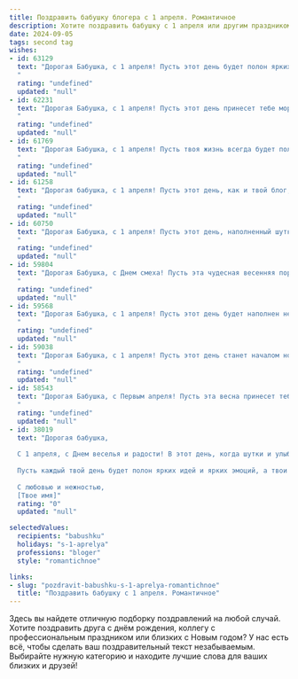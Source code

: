 ```yaml
---
title: Поздравить бабушку блогера с 1 апреля. Романтичное
description: Хотите поздравить бабушку с 1 апреля или другим праздником? Наш ИИ создаст незабываемое поздравление, а вы обязательно выделитесь среди других.  
date: 2024-09-05
tags: second tag
wishes:
- id: 63129
  text: "Дорогая Бабушка, с 1 апреля! Пусть этот день будет полон ярких впечатлений и позитивных эмоций, как твои блоги, которые дарят нам улыбки и вдохновение. Счастья тебе, здоровья и долгих лет, чтобы ты продолжала делиться своей мудростью и любовью с нами!
  "
  rating: "undefined"
  updated: "null"
- id: 62231
  text: "Дорогая Бабушка, с 1 апреля! Пусть этот день принесет тебе море позитива, ярких эмоций и вдохновения, чтобы твой блог всегда радовал твоих подписчиков! Ты – настоящая муза, и твой талант зажигает сердца людей. Пусть всё, о чем ты мечтаешь, воплотится в жизнь. С любовью, твои.
  "
  rating: "undefined"
  updated: "null"
- id: 61769
  text: "Дорогая Бабушка, с 1 апреля! Пусть твоя жизнь всегда будет полна ярких красок, как твое творчество на просторах интернета. Пусть твоя аудитория обожает тебя так же сильно, как мы тебя любим!
  "
  rating: "undefined"
  updated: "null"
- id: 61258
  text: "Дорогая бабушка, с 1 апреля! Пусть этот день, как и твой блог, будет наполнен светом, юмором и добрыми эмоциями. Желаю, чтобы твой талант вдохновлял всех, кто тебя читает, а улыбка никогда не сходила с твоего лица. С любовью, твой (твоя) [Имя].
  "
  rating: "undefined"
  updated: "null"
- id: 60750
  text: "Дорогая Бабушка, с 1 апреля! Пусть этот день, наполненный шутками и улыбками, принесет тебе море позитивных эмоций и новых идей для твоего блога. Ты – настоящий источник вдохновения, и твоя креативность  завораживает. Пусть твой блог процветает, а твои подписчики всегда будут очарованы твоей харизмой и оптимизмом!
  "
  rating: "undefined"
  updated: "null"
- id: 59804
  text: "Дорогая Бабушка, с Днем смеха! Пусть эта чудесная весенняя пора принесет тебе много радости, вдохновения и новых идей для твоего блога. Твой  озорной и добрый юмор всегда заставляет меня улыбаться. Спасибо за твою мудрость, любовь и за то, что ты делишься своим талантом с миром! 😊💐
  "
  rating: "undefined"
  updated: "null"
- id: 59568
  text: "Дорогая Бабушка, с 1 апреля! Пусть этот день будет наполнен не только шутками и смехом, но и теплом, радостью и любовью. Ты - самая талантливая и яркая блогерша, которая вдохновляет своим оптимизмом и мудростью. Пусть твои посты всегда будут наполнены любовью и радостью, и пусть твой блог процветает! С праздником, моя дорогая!
  "
  rating: "undefined"
  updated: "null"
- id: 59038
  text: "Дорогая Бабушка, с 1 апреля! Пусть этот день станет началом новой главы в твоей жизни, полной ярких событий, вдохновляющих встреч и счастливых моментов. Пусть твои блоги продолжают радовать людей, а твоя душа остаётся такой же светлой и юной, как весенний день!
  "
  rating: "undefined"
  updated: "null"
- id: 58543
  text: "Дорогая Бабушка, с Первым апреля! Пусть эта весна принесет тебе столько же радости и вдохновения, сколько ты даришь своим подписчикам. Твой блог - это удивительный мир, полный тепла, мудрости и любви, который делает жизнь ярче для всех, кто тебя знает. Пусть твои слова продолжают вдохновлять, а улыбка не сходит с лица! Счастья тебе, моя дорогая!
  "
  rating: "undefined"
  updated: "null"
- id: 38019
  text: "Дорогая бабушка,
  
  С 1 апреля, с Днем веселья и радости! В этот день, когда шутки и улыбки становятся частью нашей жизни, я хочу поздравить тебя, прекрасного блогера, который умеет зажигать сердца своим творчеством. Ты наполняешь наши дни светом, мудростью и вдохновением, словно солнечный луч, пробивающийся сквозь облака.
  
  Пусть каждый твой день будет полон ярких идей и ярких эмоций, а твои блоги продолжают удивлять и радовать нас своим обаянием. Желаю, чтобы жизнь дарила тебе только самые приятные сюрпризы, а твое сердце всегда било в ритме счастливых мгновений.
  
  С любовью и нежностью,
  [Твое имя]"
  rating: "0"
  updated: "null"

selectedValues:
  recipients: "babushku"
  holidays: "s-1-aprelya"
  professions: "bloger"
  style: "romantichnoe"

links:
- slug: "pozdravit-babushku-s-1-aprelya-romantichnoe"
  title: "Поздравить бабушку с 1 апреля. Романтичное"
---
```


Здесь вы найдете отличную подборку поздравлений на любой случай. 
Хотите поздравить друга с днём рождения, коллегу с профессиональным праздником или близких с Новым годом? У нас есть всё, чтобы сделать ваш поздравительный текст незабываемым. Выбирайте нужную категорию и находите лучшие слова для ваших близких и друзей!
